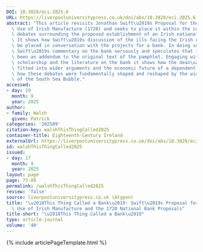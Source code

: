 ```yaml
---
DOI: 10.3828/eci.2025.6
URL: https://liverpooluniversitypress.co.uk/doi/abs/10.3828/eci.2025.6
abstract: "This article revisits Jonathan Swift\u2019s Proposal for the Universal\
  \ Use of Irish Manufacture (1720) and seeks to place it within the context of the\
  \ debates surrounding the proposed establishment of an Irish national bank in 1720.\
  \ It shows how Swift\u2019s discussion of the ills facing the Irish economy might\
  \ be placed in conversation with the projects for a bank. In doing so it both takes\
  \ Swift\u2019s commentary on the bank seriously and speculates that it may have\
  \ been an addendum to the original text of the pamphlet. Engaging with recent Swift\
  \ scholarship and the literature on the bank it shows how the dean\u2019s arguments\
  \ fitted into wider arguments and the economic future of a dependent province and\
  \ how these debates were fundamentally shaped and reshaped by the wider context\
  \ of the South Sea Bubble."
accessed:
- day: 19
  month: 9
  year: 2025
author:
- family: Walsh
  given: Patrick
categories: '202509'
citation-key: walshThisThingCalled2025
container-title: Eighteenth-Century Ireland
externalUrl: https://liverpooluniversitypress.co.uk/doi/abs/10.3828/eci.2025.6
id: walshThisThingCalled2025
issued:
- day: 17
  month: 9
  year: 2025
layout: page
page: 75-89
permalink: /walshThisThingCalled2025
review: 'false'
source: liverpooluniversitypress.co.uk (Atypon)
title: "\u2018This Thing Called a Bank\u2019: Swift\u2019s Proposal for the Universal\
  \ Use of Irish Manufacture and the 1720 National Bank Proposals"
title-short: "\u2018This Thing Called a Bank\u2019"
type: article-journal
volume: '40'
---
```

{% include articlePageTemplate.html %}